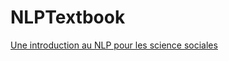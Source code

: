 # NLPTextbook


[Une introduction au NLP pour les science sociales](https://benaventc.github.io/_book/NLPTextbook/index.html)
